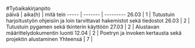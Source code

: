 #Työaikakirjanpito  
päivä | aika(h) | mitä tein
----- | ------- | ---------
26.03 | 1 | Tutustuin harjoitustyön ohjeisiin ja loin tarvittavat hakemistot sekä tiedostot
26.03 | 2 | Tutustuin pygamen sekä tkinterin käyttöön
27.03 | 2 | Alustavan määrittelydokumentin luonti
12.04 | 2 | Poetryn ja invoken kertausta sekä projektin alustaminen
Yhteensä | 7 |
